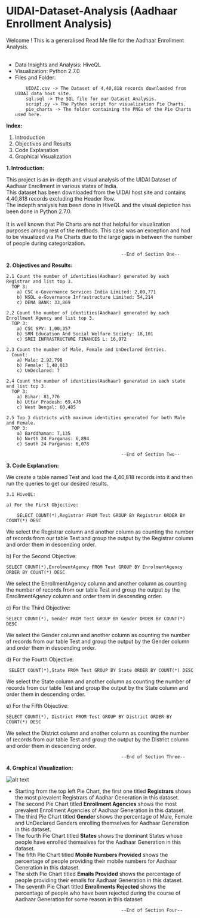 # UIDAI-Dataset-Analysis (Aadhaar Enrollment Analysis)

Welcome ! This is a generalised Read Me file for the Aadhaar Enrollment Analysis.<br><br>
<ul>
	<li>Data Insights and Analysis: HiveQL</li>
	<li>Visualization: Python 2.7.0</li>
	<li>Files and Folder:</li>
	
		UIDAI.csv -> The Dataset of 4,40,818 records downloaded from UIDAI data host site.
		sql.sql -> The SQL file for our Dataset Analysis.
		script.py -> The Python script for visualization Pie Charts.
		pie_charts -> The folder containing the PNGs of the Pie Charts used here.
	
</ul>

<b>Index: </b><br>
<ol>
	<li>Introduction</li>
	<li>Objectives and Results</li>
	<li>Code Explanation</li>
	<li>Graphical Visualization</li>
</ol>

<b>1. Introduction: </b>

  This project is an in-depth and visual analysis of the UIDAI Dataset of Aadhaar Enrollment in various states of India.<br>This dataset has been downloaded from the UIDAI host site and contains 4,40,818 records excluding the Header Row.<br>The indepth analysis has been done in HiveQL and the visual depiction has been done in Python 2.7.0.<br><br> It is well known that Pie Charts are not that helpful for visualization purposes among rest of the methods. This case was an exception and had to be visualized via Pie Charts due to the large gaps in between the number of people during categorization. 

                                               --End of Section One--


<b>2. Objectives and Results: </b>

	2.1 Count the number of identities(Aadhaar) generated by each Registrar and list top 3.
	  TOP 3: 
		a) CSC e-Governance Services India Limited: 2,09,771
		b) NSDL e-Governance Infrastructure Limited: 54,214
		c) DENA BANK: 33,869

	2.2 Count the number of identities(Aadhaar) generated by each Enrollment Agency and list top 3.
	  TOP 3: 
		a) CSC SPV: 1,00,357
		b) SRM Education And Social Welfare Society: 18,101
		c) SREI INFRASTRUCTURE FINANCES L: 16,972

	2.3 Count the number of Male, Female and UnDeclared Entries.
	  Count:
		a) Male: 2,92,798
		b) Female: 1,48,013
		c) UnDeclared: 7

	2.4 Count the number of identities(Aadhaar) generated in each state and list top 3.
	  TOP 3: 
		a) Bihar: 81,776
		b) Uttar Pradesh: 69,476
		c) West Bengal: 60,485	

	2.5 Top 3 districts with maximum identities generated for both Male and Female.
	  TOP 3:
		a) Barddhaman: 7,135
		b) North 24 Parganas: 6,894
		c) South 24 Parganas: 6,078

                                               --End of Section Two--


<b>3. Code Explanation: </b>

  We create a table named Test and load the 4,40,818 records into it and then run the queries to get our desired results.
  
	3.1 HiveQL: 

	a) For the First Objective:
		
		SELECT COUNT(*),Registrar FROM Test GROUP BY Registrar ORDER BY COUNT(*) DESC
  
We select the Registrar column and another column as counting the number of records from our table Test and group the output by the Registrar column and order them in descending order.
    
  b) For the Second Objective:
    
    SELECT COUNT(*),EnrolmentAgency FROM Test GROUP BY EnrolmentAgency ORDER BY COUNT(*) DESC
    
We select the EnrollmentAgency column and another column as counting the number of records from our table Test and group the output by the EnrollmentAgency column and order them in descending order.

  c) For the Third Objective:
  
    SELECT COUNT(*), Gender FROM Test GROUP BY Gender ORDER BY COUNT(*) DESC

We select the Gender column and another column as counting the number of records from our table Test and group the output by the Gender column and order them in descending order.

  d) For the Fourth Objective:
  
     SELECT COUNT(*),State FROM Test GROUP BY State ORDER BY COUNT(*) DESC
     
We select the State column and another column as counting the number of records from our table Test and group the output by the State column and order them in descending order.
	
  
  e) For the Fifth Objective:
  
    SELECT COUNT(*), District FROM Test GROUP BY District ORDER BY COUNT(*) DESC

We select the District column and another column as counting the number of records from our table Test and group the output by the District column and order them in descending order.    

                                               --End of Section Three--
                                               
                                              
<b>4. Graphical Visualization: </b>                                              

![alt text](https://github.com/Malayanil/UIDAI-Dataset-Analysis/blob/master/pie_charts/combined.png)
<ul>
<li>Starting from the top left Pie Chart, the first one titled <b>Registrars</b> shows the most prevalent Registrars of Aadhar Generation in this dataset.</li> 
<li>The second Pie Chart titled <b>Enrollment Agencies</b> shows the most prevalent Enrollment Agencies of Aadhaar Generation in this dataset.</li> 
<li>The third Pie Chart titled <b>Gender</b> shows the percentage of Male, Female and UnDeclared Genders enrolling themselves for Aadhaar Generation in this dataset.</li> 
<li>The fourth Pie Chart titled <b>States</b> shows the dominant States whose people have enrolled themselves for the Aadhaar Generation in this dataset.</li>
<li>The fifth Pie Chart titled <b>Mobile Numbers Provided</b> shows the percentage of people providing their mobile numbers for Aadhaar Generation in this dataset.</li>
<li>The sixth Pie Chart titled <b>Emails Provided</b> shows the percentage of people providing their emails for Aadhaar Generation in this dataset.</li>
<li>The seventh Pie Chart titled <b>Enrollments Rejected</b> shows the percentage of people who have been rejected during the course of Aadhaar Generation for some reason in this dataset.</li>
</ul>

                                               --End of Section Four--
